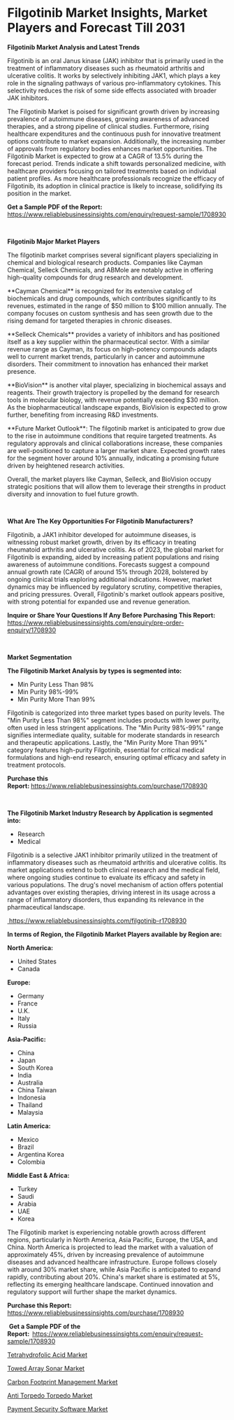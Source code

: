 <p><h1>Filgotinib Market Insights, Market Players and Forecast Till 2031</h1></p><p><strong>Filgotinib Market Analysis and Latest Trends</strong></p>
<p><p>Filgotinib is an oral Janus kinase (JAK) inhibitor that is primarily used in the treatment of inflammatory diseases such as rheumatoid arthritis and ulcerative colitis. It works by selectively inhibiting JAK1, which plays a key role in the signaling pathways of various pro-inflammatory cytokines. This selectivity reduces the risk of some side effects associated with broader JAK inhibitors.</p><p>The Filgotinib Market is poised for significant growth driven by increasing prevalence of autoimmune diseases, growing awareness of advanced therapies, and a strong pipeline of clinical studies. Furthermore, rising healthcare expenditures and the continuous push for innovative treatment options contribute to market expansion. Additionally, the increasing number of approvals from regulatory bodies enhances market opportunities. The Filgotinib Market is expected to grow at a CAGR of 13.5% during the forecast period. Trends indicate a shift towards personalized medicine, with healthcare providers focusing on tailored treatments based on individual patient profiles. As more healthcare professionals recognize the efficacy of Filgotinib, its adoption in clinical practice is likely to increase, solidifying its position in the market.</p></p>
<p><strong>Get a Sample PDF of the Report:&nbsp;</strong> <a href="https://www.reliablebusinessinsights.com/enquiry/request-sample/1708930?utm_campaign=1119&utm_medium=2&utm_source=Github&utm_content=ia&utm_term=21102024&utm_id=filgotinib">https://www.reliablebusinessinsights.com/enquiry/request-sample/1708930</a></p>
<p>&nbsp;</p>
<p><strong>Filgotinib Major Market Players</strong></p>
<p><p>The filgotinib market comprises several significant players specializing in chemical and biological research products. Companies like Cayman Chemical, Selleck Chemicals, and ABMole are notably active in offering high-quality compounds for drug research and development. </p><p>**Cayman Chemical** is recognized for its extensive catalog of biochemicals and drug compounds, which contributes significantly to its revenues, estimated in the range of $50 million to $100 million annually. The company focuses on custom synthesis and has seen growth due to the rising demand for targeted therapies in chronic diseases.</p><p>**Selleck Chemicals** provides a variety of inhibitors and has positioned itself as a key supplier within the pharmaceutical sector. With a similar revenue range as Cayman, its focus on high-potency compounds adapts well to current market trends, particularly in cancer and autoimmune disorders. Their commitment to innovation has enhanced their market presence.</p><p>**BioVision** is another vital player, specializing in biochemical assays and reagents. Their growth trajectory is propelled by the demand for research tools in molecular biology, with revenue potentially exceeding $30 million. As the biopharmaceutical landscape expands, BioVision is expected to grow further, benefiting from increasing R&D investments.</p><p>**Future Market Outlook**: The filgotinib market is anticipated to grow due to the rise in autoimmune conditions that require targeted treatments. As regulatory approvals and clinical collaborations increase, these companies are well-positioned to capture a larger market share. Expected growth rates for the segment hover around 10% annually, indicating a promising future driven by heightened research activities.</p><p>Overall, the market players like Cayman, Selleck, and BioVision occupy strategic positions that will allow them to leverage their strengths in product diversity and innovation to fuel future growth.</p></p>
<p>&nbsp;</p>
<p><strong>What Are The Key Opportunities For Filgotinib Manufacturers?</strong></p>
<p><p>Filgotinib, a JAK1 inhibitor developed for autoimmune diseases, is witnessing robust market growth, driven by its efficacy in treating rheumatoid arthritis and ulcerative colitis. As of 2023, the global market for Filgotinib is expanding, aided by increasing patient populations and rising awareness of autoimmune conditions. Forecasts suggest a compound annual growth rate (CAGR) of around 15% through 2028, bolstered by ongoing clinical trials exploring additional indications. However, market dynamics may be influenced by regulatory scrutiny, competitive therapies, and pricing pressures. Overall, Filgotinib's market outlook appears positive, with strong potential for expanded use and revenue generation.</p></p>
<p><strong>Inquire or Share Your Questions If Any Before Purchasing This Report:</strong> <a href="https://www.reliablebusinessinsights.com/enquiry/pre-order-enquiry/1708930?utm_campaign=1119&utm_medium=2&utm_source=Github&utm_content=ia&utm_term=21102024&utm_id=filgotinib">https://www.reliablebusinessinsights.com/enquiry/pre-order-enquiry/1708930</a></p>
<p>&nbsp;</p>
<p><strong>Market Segmentation</strong></p>
<p><strong>The Filgotinib Market Analysis by types is segmented into:</strong></p>
<p><ul><li>Min Purity Less Than 98%</li><li>Min Purity 98%-99%</li><li>Min Purity More Than 99%</li></ul></p>
<p><p>Filgotinib is categorized into three market types based on purity levels. The "Min Purity Less Than 98%" segment includes products with lower purity, often used in less stringent applications. The "Min Purity 98%-99%" range signifies intermediate quality, suitable for moderate standards in research and therapeutic applications. Lastly, the "Min Purity More Than 99%" category features high-purity Filgotinib, essential for critical medical formulations and high-end research, ensuring optimal efficacy and safety in treatment protocols.</p></p>
<p><strong>Purchase this Report:&nbsp;</strong><a href="https://www.reliablebusinessinsights.com/purchase/1708930?utm_campaign=1119&utm_medium=2&utm_source=Github&utm_content=ia&utm_term=21102024&utm_id=filgotinib">https://www.reliablebusinessinsights.com/purchase/1708930</a></p>
<p>&nbsp;</p>
<p><strong>The Filgotinib Market Industry Research by Application is segmented into:</strong></p>
<p><ul><li>Research</li><li>Medical</li></ul></p>
<p><p>Filgotinib is a selective JAK1 inhibitor primarily utilized in the treatment of inflammatory diseases such as rheumatoid arthritis and ulcerative colitis. Its market applications extend to both clinical research and the medical field, where ongoing studies continue to evaluate its efficacy and safety in various populations. The drug's novel mechanism of action offers potential advantages over existing therapies, driving interest in its usage across a range of inflammatory disorders, thus expanding its relevance in the pharmaceutical landscape.</p></p>
<p><a href="https://www.reliablebusinessinsights.com/filgotinib-r1708930?utm_campaign=1119&utm_medium=2&utm_source=Github&utm_content=ia&utm_term=21102024&utm_id=filgotinib">&nbsp;https://www.reliablebusinessinsights.com/filgotinib-r1708930</a></p>
<p><strong>In terms of Region, the Filgotinib Market Players available by Region are:</strong></p>
<p>
    <p> <strong> North America: </strong>
        <ul>
            <li>United States</li>
            <li>Canada</li>
        </ul>
        </p> 
    <p> <strong> Europe: </strong>
        <ul>
            <li>Germany</li>
            <li>France</li>
            <li>U.K.</li>
            <li>Italy</li>
            <li>Russia</li>
        </ul>
        </p> 
    <p> <strong> Asia-Pacific: </strong>
        <ul>
            <li>China</li>
            <li>Japan</li>
            <li>South Korea</li>
            <li>India</li>
            <li>Australia</li>
            <li>China Taiwan</li>
            <li>Indonesia</li>
            <li>Thailand</li>
            <li>Malaysia</li>
        </ul>
        </p> 
    <p> <strong> Latin America: </strong>
        <ul>
            <li>Mexico</li>
            <li>Brazil</li>
            <li>Argentina Korea</li>
            <li>Colombia</li>
        </ul>
        </p> 
    <p> <strong> Middle East & Africa: </strong>
        <ul>
            <li>Turkey</li>
            <li>Saudi</li>
            <li>Arabia</li>
            <li>UAE</li>
            <li>Korea</li>
        </ul>
    </p>
    </p>
<p><p>The Filgotinib market is experiencing notable growth across different regions, particularly in North America, Asia Pacific, Europe, the USA, and China. North America is projected to lead the market with a valuation of approximately 45%, driven by increasing prevalence of autoimmune diseases and advanced healthcare infrastructure. Europe follows closely with around 30% market share, while Asia Pacific is anticipated to expand rapidly, contributing about 20%. China's market share is estimated at 5%, reflecting its emerging healthcare landscape. Continued innovation and regulatory support will further shape the market dynamics.</p></p>
<p><strong>Purchase this Report: </strong><a href="https://www.reliablebusinessinsights.com/purchase/1708930?utm_campaign=1119&utm_medium=2&utm_source=Github&utm_content=ia&utm_term=21102024&utm_id=filgotinib">https://www.reliablebusinessinsights.com/purchase/1708930</a></p>
<p>&nbsp;<strong>Get a Sample PDF of the Report:&nbsp;&nbsp;</strong><a href="https://www.reliablebusinessinsights.com/enquiry/request-sample/1708930?utm_campaign=1119&utm_medium=2&utm_source=Github&utm_content=ia&utm_term=21102024&utm_id=filgotinib">https://www.reliablebusinessinsights.com/enquiry/request-sample/1708930</a></p>
<p><strong></strong></p>
<p><p><a href="https://github.com/gabrielleq8bung/Market-Research-Report-List-1/blob/main/tetrahydrofolic-acid-market.md?utm_campaign=1119&utm_medium=2&utm_source=Github&utm_content=ia&utm_term=21102024&utm_id=filgotinib">Tetrahydrofolic Acid Market</a></p><p><a href="https://issuu.com/reportprime-2/docs/towed-array-sonar-market-size-2030._e2acdc824e9160?utm_campaign=1119&utm_medium=2&utm_source=Github&utm_content=ia&utm_term=21102024&utm_id=filgotinib">Towed Array Sonar Market</a></p><p><a href="https://www.linkedin.com/pulse/global-carbon-footprint-management-market-product-types-applications-jr7wf?utm_campaign=1119&utm_medium=2&utm_source=Github&utm_content=ia&utm_term=21102024&utm_id=filgotinib">Carbon Footprint Management Market</a></p><p><a href="https://issuu.com/reportprime-2/docs/anti-torpedo-torpedo-market-size-20_acd8736a1e2a03?utm_campaign=1119&utm_medium=2&utm_source=Github&utm_content=ia&utm_term=21102024&utm_id=filgotinib">Anti Torpedo Torpedo Market</a></p><p><a href="https://www.linkedin.com/pulse/global-payment-security-software-market-opportunities-forecast-wntdf?utm_campaign=1119&utm_medium=2&utm_source=Github&utm_content=ia&utm_term=21102024&utm_id=filgotinib">Payment Security Software Market</a></p></p>